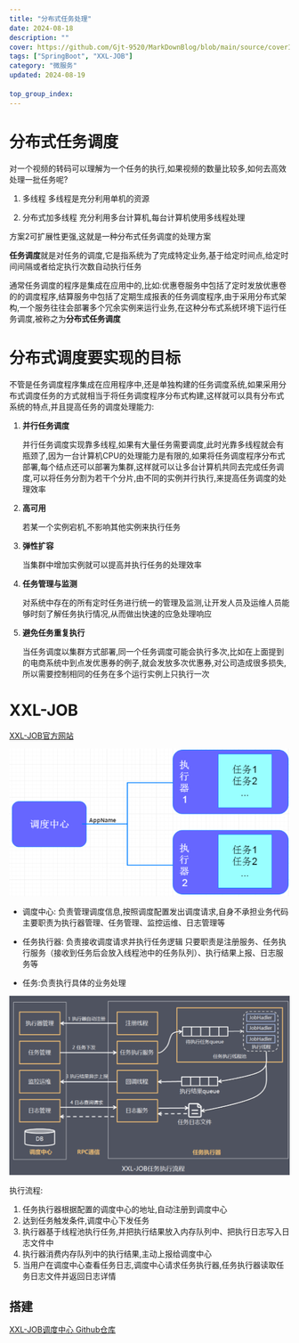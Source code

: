 ```yaml
---
title: "分布式任务处理"
date: 2024-08-18
description: ""
cover: https://github.com/Gjt-9520/MarkDownBlog/blob/main/source/coverImages/Bimage-135/Bimage108.jpg?raw=true
tags: ["SpringBoot", "XXL-JOB"]
category: "微服务"
updated: 2024-08-19
  
top_group_index: 
---
```


# 分布式任务调度

对一个视频的转码可以理解为一个任务的执行,如果视频的数量比较多,如何去高效处理一批任务呢?

1. 多线程
多线程是充分利用单机的资源

2. 分布式加多线程
充分利用多台计算机,每台计算机使用多线程处理

方案2可扩展性更强,这就是一种分布式任务调度的处理方案

**任务调度**就是对任务的调度,它是指系统为了完成特定业务,基于给定时间点,给定时间间隔或者给定执行次数自动执行任务

通常任务调度的程序是集成在应用中的,比如:优惠卷服务中包括了定时发放优惠卷的的调度程序,结算服务中包括了定期生成报表的任务调度程序,由于采用分布式架构,一个服务往往会部署多个冗余实例来运行业务,在这种分布式系统环境下运行任务调度,被称之为**分布式任务调度**

# 分布式调度要实现的目标

不管是任务调度程序集成在应用程序中,还是单独构建的任务调度系统,如果采用分布式调度任务的方式就相当于将任务调度程序分布式构建,这样就可以具有分布式系统的特点,并且提高任务的调度处理能力:

1. **并行任务调度**
    
    并行任务调度实现靠多线程,如果有大量任务需要调度,此时光靠多线程就会有瓶颈了,因为一台计算机CPU的处理能力是有限的,如果将任务调度程序分布式部署,每个结点还可以部署为集群,这样就可以让多台计算机共同去完成任务调度,可以将任务分割为若干个分片,由不同的实例并行执行,来提高任务调度的处理效率

2. **高可用**

    若某一个实例宕机,不影响其他实例来执行任务

3. **弹性扩容**
    
    当集群中增加实例就可以提高并执行任务的处理效率

4. **任务管理与监测**

    对系统中存在的所有定时任务进行统一的管理及监测,让开发人员及运维人员能够时刻了解任务执行情况,从而做出快速的应急处理响应

5. **避免任务重复执行**

    当任务调度以集群方式部署,同一个任务调度可能会执行多次,比如在上面提到的电商系统中到点发优惠券的例子,就会发放多次优惠券,对公司造成很多损失,所以需要控制相同的任务在多个运行实例上只执行一次

# XXL-JOB

[XXL-JOB官方网站](https://www.xuxueli.com/xxl-job/)

![XXL-JOB](../images/XXL-JOB.png)

- 调度中心:
    负责管理调度信息,按照调度配置发出调度请求,自身不承担业务代码
    主要职责为执行器管理、任务管理、监控运维、日志管理等

- 任务执行器:
    负责接收调度请求并执行任务逻辑
    只要职责是注册服务、任务执行服务（接收到任务后会放入线程池中的任务队列）、执行结果上报、日志服务等

- 任务:负责执行具体的业务处理

![XXL-JOB任务执行流程](../images/XXL-JOB任务执行流程.png)

执行流程:
1. 任务执行器根据配置的调度中心的地址,自动注册到调度中心
2. 达到任务触发条件,调度中心下发任务
3. 执行器基于线程池执行任务,并把执行结果放入内存队列中、把执行日志写入日志文件中
4. 执行器消费内存队列中的执行结果,主动上报给调度中心
5. 当用户在调度中心查看任务日志,调度中心请求任务执行器,任务执行器读取任务日志文件并返回日志详情

## 搭建

[XXL-JOB调度中心 Github仓库](https://github.com/xuxueli/xxl-job)










